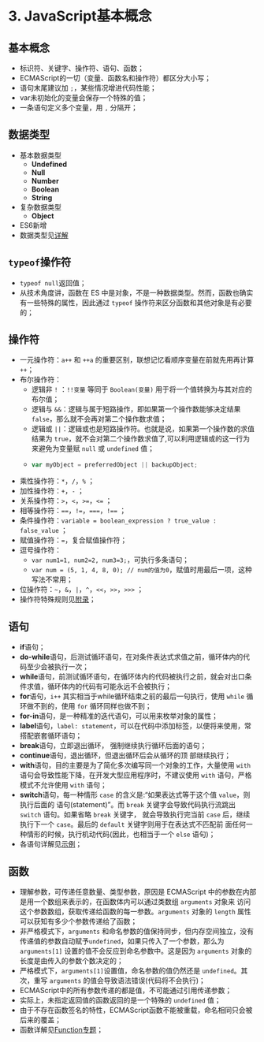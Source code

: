 # 3. JavaScript基本概念

## 基本概念  <a id="basic"></a>

* 标识符、关键字、操作符、语句、函数；
* ECMAScript的一切（变量、函数名和操作符）都区分大小写；
* 语句末尾建议加 `;`，某些情况增进代码性能；
* var未初始化的变量会保存一个特殊的值；
* 一条语句定义多个变量，用 `,` 分隔开；

## 数据类型  <a id="data-type"></a>

* 基本数据类型
  * **Undefined**
  * **Null**
  * **Number**
  * **Boolean**
  * **String**
* 复杂数据类型
  *  **Object**
* ES6新增
* 数据类型见[详解](../datatype/)

## `typeof`操作符  <a id="typeof"></a>

* `typeof null`返回值；
* 从技术角度讲，函数在 ES 中是对象，不是一种数据类型。然而，函数也确实有一些特殊的属性，因此通过 `typeof` 操作符来区分函数和其他对象是有必要的；

## 操作符  <a id="operator"></a>

* 一元操作符：`a++` 和 `++a` 的重要区别，联想记忆看顺序变量在前就先用再计算 `++`；
* 布尔操作符：
  * 逻辑非 `!` ：`!!变量` 等同于 `Boolean(变量)` 用于将一个值转换为与其对应的布尔值；
  * 逻辑与 `&&`：逻辑与属于短路操作，即如果第一个操作数能够决定结果 `false`，那么就不会再对第二个操作数求值；
  * 逻辑或 `||`：逻辑或也是短路操作符。也就是说，如果第一个操作数的求值结果为 `true`，就不会对第二个操作数求值了,可以利用逻辑或的这一行为来避免为变量赋 `null` 或 `undefined` 值；
  * ```javascript
    var myObject = preferredObject || backupObject;
    ```
* 乘性操作符：`*`，`/`，`%` ；
* 加性操作符：`+`，`-` ；
* 关系操作符：`>`，`<`，`>=`，`<=` ；
* 相等操作符：`==`，`!=`，`===`，`!==` ；
* 条件操作符：`variable = boolean_expression ? true_value : false_value` ；
* 赋值操作符：`=`，复合赋值操作符；
* 逗号操作符：
  * `var num1=1, num2=2, num3=3;`，可执行多条语句；
  * `var num = (5, 1, 4, 8, 0); // num的值为0`，赋值时用最后一项，这种写法不常用；
* 位操作符：`~`，`&`，`|`，`^`，`<<`，`>>`，`>>>` ；
* 操作符特殊规则见[附录](../appendix/operator-rules.md)；

## 语句  <a id="statement"></a>

* **if**语句；
* **do-while**语句，后测试循环语句，在对条件表达式求值之前，循环体内的代码至少会被执行一次；
* **while**语句，前测试循环语句，在循环体内的代码被执行之前，就会对出口条件求值，循环体内的代码有可能永远不会被执行；
* **for**语句，`i++`  其实相当于while循环结束之前的最后一句执行，使用 `while` 循环做不到的，使用 `for` 循环同样也做不到；
* **for-in**语句，是一种精准的迭代语句，可以用来枚举对象的属性；
* **label**语句，`label: statement`，可以在代码中添加标签，以便将来使用，常搭配嵌套循环语句；
* **break**语句，立即退出循环， 强制继续执行循环后面的语句；
* **continue**语句，退出循环，但退出循环后会从循环的顶 部继续执行；
* **with**语句，目的主要是为了简化多次编写同一个对象的工作，大量使用 `with` 语句会导致性能下降，在开发大型应用程序时，不建议使用 `with` 语句，严格模式不允许使用 `with` 语句；
* **switch**语句，每一种情形 `case` 的含义是:“如果表达式等于这个值 `value`，则执行后面的 语句\(statement\)”。而 `break` 关键字会导致代码执行流跳出 `switch` 语句。如果省略 `break` 关键字， 就会导致执行完当前 `case` 后，继续执行下一个 `case`。最后的 `default` 关键字则用于在表达式不匹配前 面任何一种情形的时候，执行机动代码\(因此，也相当于一个 `else` 语句\)；
* 各语句详解见[示例](../quiz/statement.md)；

## 函数  <a id="funciton"></a>

* 理解参数，可传递任意数量、类型参数，原因是 ECMAScript 中的参数在内部是用一个数组来表示的，在函数体内可以通过类数组 `arguments` 对象来 访问这个参数数组，获取传递给函数的每一参数。`arguments` 对象的 `length` 属性可以获知有多少个参数传递给了函数；
* 非严格模式下，`arguments` 和命名参数的值保持同步，但内存空间独立，没有传递值的参数自动赋予`undefined`，如果只传入了一个参数，那么为 `arguments[1]` 设置的值不会反应到命名参数中。这是因为 `arguments` 对象的长度是由传入的参数个数决定的；
* 严格模式下，`arguments[1]`设置值，命名参数的值仍然还是 `undefined`。其次，重写 `arguments` 的值会导致语法错误\(代码将不会执行\)；
* ECMAScript中的所有参数传递的都是值，不可能通过引用传递参数；
* 实际上，未指定返回值的函数返回的是一个特殊的 `undefined` 值；
* 由于不存在函数签名的特性，ECMAScript函数不能被重载，命名相同只会被后来的覆盖；
* 函数详解见[Function专题](../reference/function.md)；

